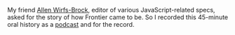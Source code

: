 My friend <a href="https://twitter.com/awbjs">Allen Wirfs-Brock</a>, editor of various JavaScript-related specs, asked for the story of how Frontier came to be. So I recorded this 45-minute oral history as a <a href="http://scripting.com/2020/06/01/howFrontierGotStarted.m4a">podcast</a> and for the record. 
